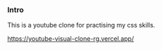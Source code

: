 ### Intro

This is a youtube clone for practising my css skills. 

https://youtube-visual-clone-rg.vercel.app/

